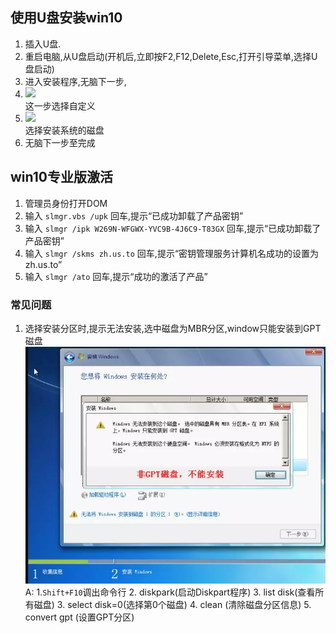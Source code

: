  ## 使用U盘安装win10
 1. 插入U盘.
 2. 重启电脑,从U盘启动(开机后,立即按F2,F12,Delete,Esc,打开引导菜单,选择U盘启动)
 3. 进入安装程序,无脑下一步,
 4. ![](2014-10-02_080734.png)</br>这一步选择自定义
 5. ![](2014-10-25_234600.png)</br> 选择安装系统的磁盘
 6. 无脑下一步至完成
 
 ## win10专业版激活
 1. 管理员身份打开DOM
 2. 输入 `slmgr.vbs /upk` 回车,提示“已成功卸载了产品密钥”
 3. 输入 `slmgr /ipk W269N-WFGWX-YVC9B-4J6C9-T83GX` 回车,提示“已成功卸载了产品密钥”
 4. 输入 `slmgr /skms zh.us.to` 回车,提示“密钥管理服务计算机名成功的设置为zh.us.to”
 5. 输入 `slmgr /ato` 回车,提示“成功的激活了产品”
 
 ### 常见问题
 1. 选择安装分区时,提示无法安装,选中磁盘为MBR分区,window只能安装到GPT磁盘
![](./images/962108-b0ace4d5d4cac2ac.webp)
 A: 1.`Shift+F10`调出命令行
	2. diskpark(启动Diskpart程序)
	3. list disk(查看所有磁盘)
	3. select disk=0(选择第0个磁盘)
	4. clean (清除磁盘分区信息)
	5. convert gpt (设置GPT分区)
	